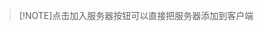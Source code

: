 >[!NOTE]点击加入服务器按钮可以直接把服务器添加到客户端

<iframe frameborder="no" border="0" marginwidth="0" marginheight="0" width="510px" height="250px" scrolling=no src="//play.pdumc.top:2222/iframe.html?ip=play.pdumc.top&port=19132&dark=false&join_open=true"></iframe>

<iframe frameborder="no" border="0" marginwidth="0" marginheight="0" width="510px" height="250px" scrolling=no src="//play.pdumc.top:2222/iframe.html?ip=play.pdumc.top&port=19133&dark=false&join_open=true"></iframe>

<iframe frameborder="no" border="0" marginwidth="0" marginheight="0" width="510px" height="250px" scrolling=no src="//play.pdumc.top:2222/iframe.html?ip=play.pdumc.top&port=19134&dark=false&join_open=true"></iframe>

<iframe frameborder="no" border="0" marginwidth="0" marginheight="0" width="510px" height="250px" scrolling=no src="//play.pdumc.top:2222/iframe.html?ip=play.pdumc.top&port=54056&dark=false&join_open=true"></iframe>

<iframe frameborder="no" border="0" marginwidth="0" marginheight="0" width="510px" height="250px" scrolling=no src="//play.pdumc.top:2222/iframe.html?ip=play.pdumc.top&port=25565&dark=false&join_open=true"></iframe>

<iframe frameborder="no" border="0" marginwidth="0" marginheight="0" width="510px" height="250px" scrolling=no src="//play.pdumc.top:2222/iframe.html?ip=play.pdumc.top&port=25566&dark=false&join_open=true"></iframe>